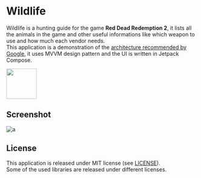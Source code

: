 # Wildlife

Wildlife is a hunting guide for the game <b>Red Dead Redemption 2</b>, it lists all the animals in the game and other useful informations like which weapon to use and how much each vendor needs.<br>
This application is a demonstration of the [architecture recommended by Google](https://developer.android.com/topic/architecture#recommended-app-arch), it uses MVVM design pattern and the UI is written in Jetpack Compose.

[<img height="80" src="https://play.google.com/intl/en_us/badges/images/generic/en_badge_web_generic.png">](https://play.google.com/store/apps/details?id=lmm.wildlife)

## Screenshot

![a](https://github.com/leomarques/wildlife/assets/1104925/ffe92175-2abe-4255-bcad-2f07493da52b)

## License

This application is released under MIT license (see [LICENSE](LICENSE)).<br>
Some of the used libraries are released under different licenses.
